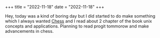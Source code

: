 +++
title = "2022-11-18"
date = "2022-11-18"
+++

Hey, today was a kind of boring day but I did started to do make something which I always wanted <a href="https://github.com/pingalpie/chess/" target="_blank">Chess</a> and I read about 2 chapter of the book unix concepts and applications. Planning to read progit tommorow and make advancements in chess.
